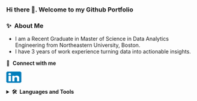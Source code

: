 ### Hi there 👋. Welcome to my Github Portfolio

### ✨&nbsp; About Me

- I am a Recent Graduate in Master of Science in Data Analytics Engineering from Northeastern University, Boston.
- I have 3 years of work experience turning data into actionable insights. 


🔗 &nbsp;**Connect with me**
<p align="left">
<a href="https://www.linkedin.com/in/utkarsh-singh-a74a31142" target="blank"><img align="center" src="images/LinkedIn_icon.svg.png" alt="UtkarshSingh007" height="30" width="40" /></a>


<!--
**UtkarshS007/UtkarshS007** is a ✨ _special_ ✨ repository because its `README.md` (this file) appears on your GitHub profile.

Here are some ideas to get you started:

- 🔭 I’m currently working on ...
- 🌱 I’m currently learning ...
- 👯 I’m looking to collaborate on ...
- 🤔 I’m looking for help with ...
- 💬 Ask me about ...
- 📫 How to reach me: ...
- 😄 Pronouns: ...
- ⚡ Fun fact: ...
-->
<details>
  <summary><b>🛠️&nbsp;&nbsp;Languages&nbsp;and&nbsp;Tools</b></summary>
  <br/>
  <p align="left"><a href="https://www.python.org/" target="_blank" title="Python"><img src="images/Python.svg.png" alt="Python" width="40" height="40"/></a>
    <a href="https://cloud.google.com/" target="_blank" title="Google Cloud"><img src="images/gcp.png" alt="GCP" width="40" height="40"/></a>
    <a href="https://www.r-project.org/" target="_blank" title="R"><img src="images/R_logo.svg.png" alt="R" width="40" height="40"/></a>
    <a href="https://airflow.apache.org/" target="_blank" title="Airflow"><img src="images/airflow.png" alt="Airflow" width="40" height="40"/></a>
    <a href="https://www.tensorflow.org/" target="_blank" title="Tensorflow"><img src="images/TF.png" alt="Tensorflow" width="40" height="40"/></a>
    <a href="https://mlflow.org/" target="_blank" title="MLFlow"><img src="images/mlflow.png" alt="MLFlow" width="40" height="40"/></a>
    <a href="https://www.dask.org/" target="_blank" title="Dask"><img src="images/dask.png" alt="Dask" width="40" height="40"/></a>
    <a href="https://www.tableau.com/" target="_blank" title="Tableau"><img src="images/tableau.png" alt="Tableau" width="40" height="40"/></a>
    <a href="https://www.docker.com/" target="_blank" title="Docker"><img src="images/docker.png" alt="Docker" width="40" height="40"/></a>
    <a href="https://www.atlassian.com/software/jira" target="_blank" title="Jira"><img src="images/jira.png" alt="Jira" width="40" height="40"/></a>
    <a href="https://kubernetes.io/" target="_blank" title="Kubernetes"><img src="images/kubernetes.jpg" alt="Kubernetes" width="40" height="40"/></a>
    <a href="https://www.snowflake.com/en/" target="_blank" title="SnowFlake"><img src="images/snowflake.png" alt="SnowFlake" width="40" height="40"/></a>
  </p>
</details>

  
    
    
    
